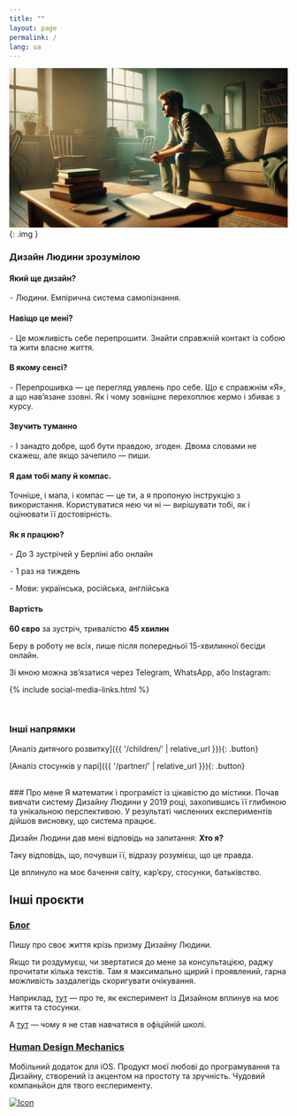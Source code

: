 ```yaml
---
title: ""
layout: page
permalink: /
lang: ua
---
```


![Alt text](/assets/images/tmp.png){: .img }

### Дизайн Людини зрозумілою
#### Який ще дизайн?
⁃ Людини. Емпірична система самопізнання.

#### Навіщо це мені?
⁃ Це можливість себе перепрошити. Знайти справжній контакт із собою та жити власне життя.

#### В якому сенсі?
⁃ Перепрошивка — це перегляд уявлень про себе. Що є справжнім «Я», а що нав’язане ззовні.
Як і чому зовнішнє перехоплює кермо і збиває з курсу.

#### Звучить туманно
⁃ І занадто добре, щоб бути правдою, згоден.
Двома словами не скажеш, але якщо зачепило — пиши.

#### Я дам тобі мапу й компас.
Точніше, і мапа, і компас — це ти, а я пропоную інструкцію з використання.
Користуватися нею чи ні — вирішувати тобі, як і оцінювати її достовірність.

#### Як я працюю?
⁃ До 3 зустрічей у Берліні або онлайн

⁃ 1 раз на тиждень

⁃ Мови: українська, російська, англійська

#### Вартість
**60 євро** за зустріч, тривалістю **45 хвилин**

Беру в роботу не всіх, лише після попередньої 15-хвилинної бесіди онлайн.

Зі мною можна зв’язатися через Telegram, WhatsApp, або Instagram:

{% include social-media-links.html %}

<br>

### Інші напрямки

[Аналіз дитячого розвитку]({{ '/children/' | relative_url }}){: .button}

[Аналіз стосунків у парі]({{ '/partner/' | relative_url }}){: .button}

<br>
### Про мене
Я математик і програміст із цікавістю до містики. Почав вивчати систему Дизайну Людини у 2019 році, захопившись її глибиною та унікальною перспективою.
У результаті численних експериментів дійшов висновку, що система працює.

Дизайн Людини дав мені відповідь на запитання: **Хто я?**

Таку відповідь, що, почувши її, відразу розумієш, що це правда.

Це вплинуло на моє бачення світу, кар’єру, стосунки, батьківство.

## Інші проєкти
### [Блог](/archives/)
Пишу про своє життя крізь призму Дизайну Людини.

Якщо ти роздумуєш, чи звертатися до мене за консультацією, раджу прочитати кілька текстів.
Там я максимально щирий і проявлений, гарна можливість заздалегідь скоригувати очікування.

Наприклад, [тут](/2020/04/24/my-experience-in-experimentation) — про те, як експеримент із Дизайном вплинув на моє життя та стосунки.

А [тут](/2020/04/25/fork-on-the-road) — чому я не став навчатися в офіційній школі.

### [Human Design Mechanics](/mechanics/)
Мобільний додаток для iOS.
Продукт моєї любові до програмування та Дизайну, створений із акцентом на простоту та зручність.
Чудовий компаньйон для твого експерименту.

<a href="https://apps.apple.com/us/app/human-design-mechanics/id6499063695" target="_blank"> <img src="{{ '/assets/images/Download_on_the_App_Store_Badge_US-UK_RGB_wht_092917.svg' | relative_url }}" alt="Icon"> </a>